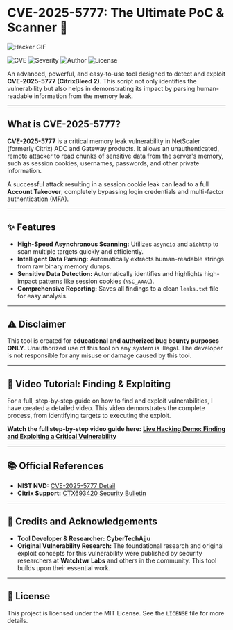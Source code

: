 # CVE-2025-5777: The Ultimate PoC & Scanner 🚀

![Hacker GIF](https://media4.giphy.com/media/v1.Y2lkPTc5MGI3NjExNXd1aHVjd2wyYzZ1ZWNmdngxbnNzeW5jZnpyN250bDhxY3JzaDQzdCZlcD12MV9pbnRlcm5hbF9naWZfYnlfaWQmY3Q9Zw/eCqFYAVjjDksg/giphy.gif)

![CVE](https://img.shields.io/badge/CVE-2025--5777-red?style=for-the-badge)
![Severity](https://img.shields.io/badge/Severity-CRITICAL-darkred?style=for-the-badge)
![Author](https://img.shields.io/badge/Author-CyberTechAjju-blue?style=for-the-badge)
![License](https://img.shields.io/badge/License-MIT-green?style=for-the-badge) 

An advanced, powerful, and easy-to-use tool designed to detect and exploit **CVE-2025-5777 (CitrixBleed 2)**. This script not only identifies the vulnerability but also helps in demonstrating its impact by parsing human-readable information from the memory leak.

---

## What is CVE-2025-5777?

**CVE-2025-5777** is a critical memory leak vulnerability in NetScaler (formerly Citrix) ADC and Gateway products. It allows an unauthenticated, remote attacker to read chunks of sensitive data from the server's memory, such as session cookies, usernames, passwords, and other private information.

A successful attack resulting in a session cookie leak can lead to a full **Account Takeover**, completely bypassing login credentials and multi-factor authentication (MFA).

---

## ✨ Features

* **High-Speed Asynchronous Scanning:** Utilizes `asyncio` and `aiohttp` to scan multiple targets quickly and efficiently.
* **Intelligent Data Parsing:** Automatically extracts human-readable strings from raw binary memory dumps.
* **Sensitive Data Detection:** Automatically identifies and highlights high-impact patterns like session cookies (`NSC_AAAC`).
* **Comprehensive Reporting:** Saves all findings to a clean `leaks.txt` file for easy analysis.

---

## ⚠️ Disclaimer

This tool is created for **educational and authorized bug bounty purposes ONLY**. Unauthorized use of this tool on any system is illegal. The developer is not responsible for any misuse or damage caused by this tool.

---

## 🎥 Video Tutorial: Finding & Exploiting

For a full, step-by-step guide on how to find and exploit vulnerabilities, I have created a detailed video. This video demonstrates the complete process, from identifying targets to executing the exploit.

**Watch the full step-by-step video guide here:**
[**Live Hacking Demo: Finding and Exploiting a Critical Vulnerability**](https://youtu.be/p3Edctu2g8M?si=lgHYp9DDRqMVdID0)

---

## 📚 Official References

* **NIST NVD:** [CVE-2025-5777 Detail](https://nvd.nist.gov/vuln/detail/CVE-2025-5777)
* **Citrix Support:** [CTX693420 Security Bulletin](https://support.citrix.com/support-home/kbsearch/article?articleNumber=CTX693420)

---

## 🙏 Credits and Acknowledgements

* **Tool Developer & Researcher:** **CyberTechAjju**
* **Original Vulnerability Research:** The foundational research and original exploit concepts for this vulnerability were published by security researchers at **Watchtwr Labs** and others in the community. This tool builds upon their essential work.

---

## 📜 License

This project is licensed under the MIT License. See the `LICENSE` file for more details.
